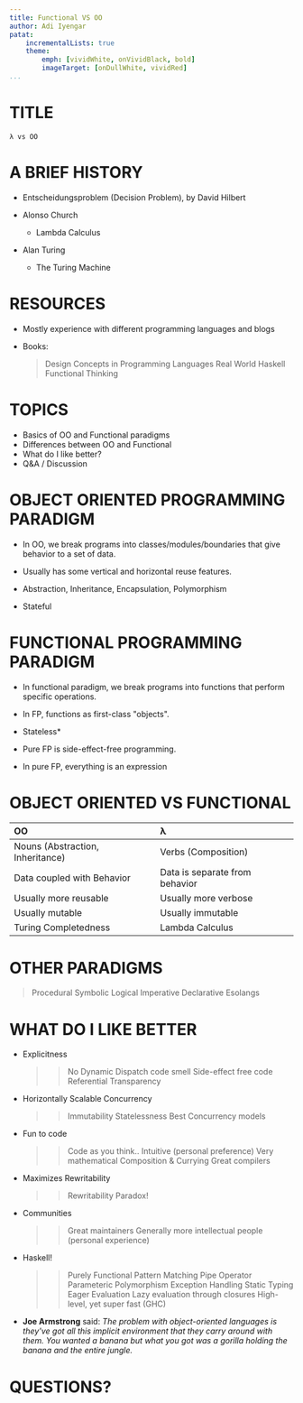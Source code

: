 ```yaml
---
title: Functional VS OO
author: Adi Iyengar
patat:
    incrementalLists: true
    theme:
        emph: [vividWhite, onVividBlack, bold]
        imageTarget: [onDullWhite, vividRed]
...
```


# TITLE
```
λ vs OO

```

# A BRIEF HISTORY

- Entscheidungsproblem (Decision Problem), by David Hilbert

- Alonso Church
    * Lambda Calculus
- Alan Turing
    * The Turing Machine


# RESOURCES

- Mostly experience with different programming languages and blogs

- Books:
  > Design Concepts in Programming Languages
  > Real World Haskell
  > Functional Thinking


# TOPICS

- Basics of OO and Functional paradigms
- Differences between OO and Functional
- What do I like better?
- Q&A / Discussion


# OBJECT ORIENTED PROGRAMMING PARADIGM

- In OO, we break programs into classes/modules/boundaries that give behavior to a set of data.

- Usually has some vertical and horizontal reuse features.

- Abstraction, Inheritance, Encapsulation, Polymorphism

- Stateful



# FUNCTIONAL PROGRAMMING PARADIGM

- In functional paradigm, we break programs into functions that perform specific operations.

- In FP, functions as first-class "objects".

- Stateless*

- Pure FP is side-effect-free programming.

- In pure FP, everything is an expression


# OBJECT ORIENTED VS FUNCTIONAL

| OO                                         | λ                                     |
|:-------------------------------------------|:--------------------------------------|
| Nouns (Abstraction, Inheritance)           | Verbs (Composition)                   |
| Data coupled with Behavior                 | Data is separate from behavior        |
| Usually more reusable                      | Usually more verbose                  |
| Usually mutable                            | Usually immutable                     |
| Turing Completedness                       | Lambda Calculus                       |


# OTHER PARADIGMS

> Procedural
> Symbolic
> Logical
> Imperative
> Declarative
> Esolangs

# WHAT DO I LIKE BETTER

- Explicitness
  >> No Dynamic Dispatch code smell
  >> Side-effect free code
  >> Referential Transparency

- Horizontally Scalable Concurrency
  >> Immutability
  >> Statelessness
  >> Best Concurrency models

- Fun to code
  >> Code as you think..
  >> Intuitive (personal preference)
  >> Very mathematical
  >> Composition & Currying
  >> Great compilers

- Maximizes Rewritability
  >> Rewritability Paradox!

- Communities
  >> Great maintainers
  >> Generally more intellectual people (personal experience)

- Haskell!
  >> Purely Functional
  >> Pattern Matching
  >> Pipe Operator
  >> Parameteric Polymorphism
  >> Exception Handling
  >> Static Typing
  >> Eager Evaluation
  >> Lazy evaluation through closures
  >> High-level, yet super fast (GHC)

- __Joe Armstrong__ said:
_The problem with object-oriented languages is they've got all this implicit environment that they carry around with them. You wanted a banana but what you got was a gorilla holding the banana and the entire jungle._


# QUESTIONS?
